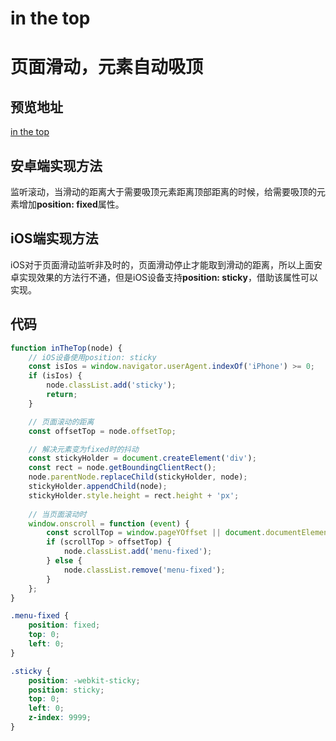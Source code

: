 # in the top

# 页面滑动，元素自动吸顶

## 预览地址
[in the top](https://pomelo-chuan.github.io/In-The-Top/)

## 安卓端实现方法

监听滚动，当滑动的距离大于需要吸顶元素距离顶部距离的时候，给需要吸顶的元素增加**position: fixed**属性。

## iOS端实现方法

iOS对于页面滑动监听非及时的，页面滑动停止才能取到滑动的距离，所以上面安卓实现效果的方法行不通，但是iOS设备支持**position: sticky**，借助该属性可以实现。

## 代码

```javascript
function inTheTop(node) {
    // iOS设备使用position: sticky
    const isIos = window.navigator.userAgent.indexOf('iPhone') >= 0;
    if (isIos) {
        node.classList.add('sticky');
        return;
    }

    // 页面滚动的距离
    const offsetTop = node.offsetTop;

    // 解决元素变为fixed时的抖动
    const stickyHolder = document.createElement('div');
    const rect = node.getBoundingClientRect();
    node.parentNode.replaceChild(stickyHolder, node);
    stickyHolder.appendChild(node);
    stickyHolder.style.height = rect.height + 'px';
    
    // 当页面滚动时
    window.onscroll = function (event) {
        const scrollTop = window.pageYOffset || document.documentElement.scrollTop || document.body.scrollTop;
        if (scrollTop > offsetTop) {
            node.classList.add('menu-fixed');
        } else {
            node.classList.remove('menu-fixed');
        }
    };
}
```

```css
.menu-fixed {
    position: fixed;
    top: 0;
    left: 0;
}

.sticky {
    position: -webkit-sticky;
    position: sticky;
    top: 0;
    left: 0;
    z-index: 9999;
}
```
